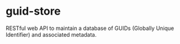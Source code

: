 # guid-store
RESTful web API to maintain a database of GUIDs (Globally Unique Identifier) and associated metadata.
